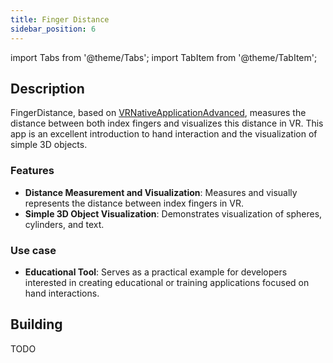 ```yaml
---
title: Finger Distance
sidebar_position: 6
---
```


import Tabs from '@theme/Tabs';
import TabItem from '@theme/TabItem';

## Description

FingerDistance, based on [VRNativeApplicationAdvanced](vrnativeapplicationadvanced.md), measures the distance between both index fingers and visualizes this distance in VR. This app is an excellent introduction to hand interaction and the visualization of simple 3D objects.

### Features
 - **Distance Measurement and Visualization**: Measures and visually represents the distance between index fingers in VR.
 - **Simple 3D Object Visualization**: Demonstrates visualization of spheres, cylinders, and text.


### Use case
- **Educational Tool**: Serves as a practical example for developers interested in creating educational or training applications focused on hand interactions.

## Building

<Tabs groupId="target-os" queryString>

  <TabItem value="quest" label="Quest">
    TODO
  </TabItem>

</Tabs>
